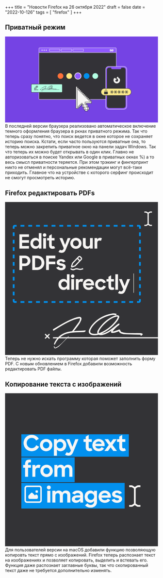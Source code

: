 +++
title = "Новости Firefox на 26 октября 2022"
draft = false
date = "2022-10-126"
tags = [ "firefox" ]
+++

## Приватный режим

![2b7028b8-dadc-418b-99ff-e59b677333ce.jpg](2b7028b8-dadc-418b-99ff-e59b677333ce.jpg)
В последней версии браузера реализовано автоматическое включение темного оформления браузера в ркнах приватного режима. Так что теперь сразу понятно, что поиск ведется в окне которое не сохраняет историю поиска. Кстати, если часто пользуются приватные она, то теперь можно закрепить приватное окно на панели задач Windows. Так что теперь их можно будет открывать в один клик. Главно не авторизоваться в поиске Yandex или Google в приватных окнах %) а то весь смысл приватности теряется. При этом трэкинг и фингерпринт никто не отменял и персональные рекомендации могут всё-таки приходить. Главное что на устройстве с которого серфинг происходит не смогут просмотреть историю.

## Firefox редактировать PDFs

![13a9d452-d64b-495b-adbe-d4f60b23a1d9.png](content\blog\firefox-221026\13a9d452-d64b-495b-adbe-d4f60b23a1d9.png)
Теперь не нужно искать программу которая поможет заполнить форму PDF. С новым обновлением в Firefox добавили возможность редактировать PDF файлы.

## Копирование текста с изображений

![c0dd249ad-4d46-4cb3-bd21-695a386454c1.png](content\blog\firefox-221026\0dd249ad-4d46-4cb3-bd21-695a386454c1.png)
Для пользователей версии на macOS добавили функцию позволяющую копировть текст прямо с изображений. Firefox теперь распознает текст на изображениях и позволяет копировать, выделить и встевать его. Функция даже распознает заглавные буквы, так что скопированный текст даже не требуется дополнительно изменять.
